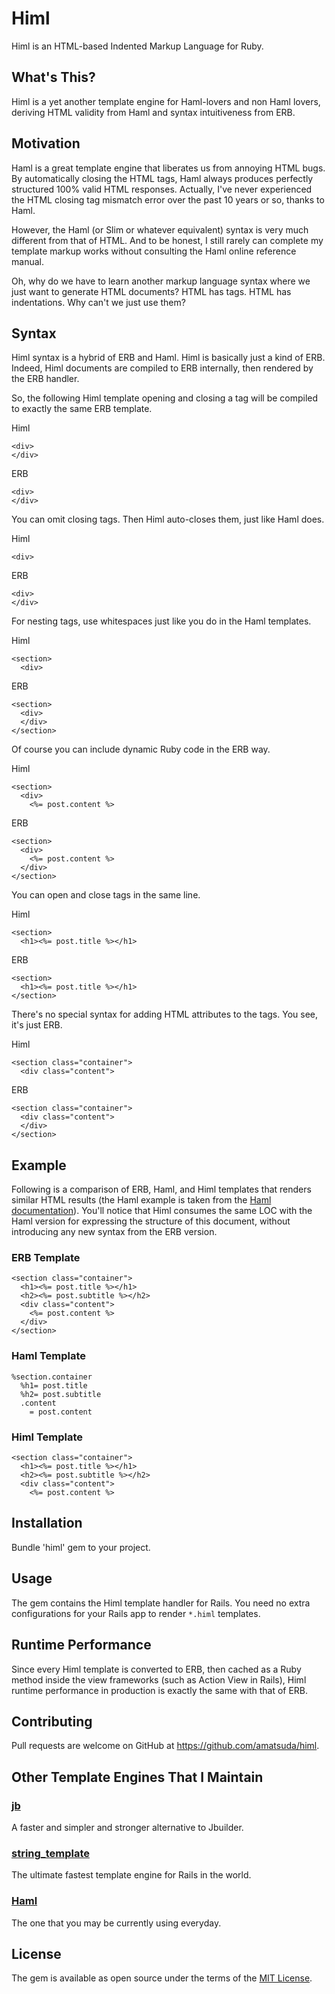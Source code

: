 # Himl

Himl is an HTML-based Indented Markup Language for Ruby.


## What's This?

Himl is a yet another template engine for Haml-lovers and non Haml lovers, deriving HTML validity from Haml and syntax intuitiveness from ERB.


## Motivation

Haml is a great template engine that liberates us from annoying HTML bugs.
By automatically closing the HTML tags, Haml always produces perfectly structured 100% valid HTML responses.
Actually, I've never experienced the HTML closing tag mismatch error over the past 10 years or so, thanks to Haml.

However, the Haml (or Slim or whatever equivalent) syntax is very much different from that of HTML.
And to be honest, I still rarely can complete my template markup works without consulting the Haml online reference manual.

Oh, why do we have to learn another markup language syntax where we just want to generate HTML documents?
HTML has tags. HTML has indentations. Why can't we just use them?


## Syntax

Himl syntax is a hybrid of ERB and Haml.
Himl is basically just a kind of ERB. Indeed, Himl documents are compiled to ERB internally, then rendered by the ERB handler.

So, the following Himl template opening and closing a tag will be compiled to exactly the same ERB template.

Himl
```erb
<div>
</div>
```

ERB
```erb
<div>
</div>
```

You can omit closing tags. Then Himl auto-closes them, just like Haml does.

Himl
```erb
<div>
```
ERB
```erb
<div>
</div>
```

For nesting tags, use whitespaces just like you do in the Haml templates.

Himl
```erb
<section>
  <div>
```

ERB
```erb
<section>
  <div>
  </div>
</section>
```

Of course you can include dynamic Ruby code in the ERB way.

Himl
```erb
<section>
  <div>
    <%= post.content %>
```

ERB
```erb
<section>
  <div>
    <%= post.content %>
  </div>
</section>
```

You can open and close tags in the same line.

Himl
```erb
<section>
  <h1><%= post.title %></h1>
```

ERB
```erb
<section>
  <h1><%= post.title %></h1>
</section>
```

There's no special syntax for adding HTML attributes to the tags. You see, it's just ERB.

Himl
```erb
<section class="container">
  <div class="content">
```

ERB
```erb
<section class="container">
  <div class="content">
  </div>
</section>
```


## Example

Following is a comparison of ERB, Haml, and Himl templates that renders similar HTML results (the Haml example is taken from the [Haml documentation](http://haml.info/)).
You'll notice that Himl consumes the same LOC with the Haml version for expressing the structure of this document, without introducing any new syntax from the ERB version.

### ERB Template
```erb
<section class="container">
  <h1><%= post.title %></h1>
  <h2><%= post.subtitle %></h2>
  <div class="content">
    <%= post.content %>
  </div>
</section>

```

### Haml Template
```haml
%section.container
  %h1= post.title
  %h2= post.subtitle
  .content
    = post.content
```

### Himl Template
```erb
<section class="container">
  <h1><%= post.title %></h1>
  <h2><%= post.subtitle %></h2>
  <div class="content">
    <%= post.content %>
```


## Installation

Bundle 'himl' gem to your project.


## Usage

The gem contains the Himl template handler for Rails.
You need no extra configurations for your Rails app to render `*.himl` templates.


## Runtime Performance

Since every Himl template is converted to ERB, then cached as a Ruby method inside the view frameworks (such as Action View in Rails), Himl runtime performance in production is exactly the same with that of ERB.


## Contributing

Pull requests are welcome on GitHub at https://github.com/amatsuda/himl.


## Other Template Engines That I Maintain

### [jb](https://github.com/amatsuda/jb)

A faster and simpler and stronger alternative to Jbuilder.

### [string_template](https://github.com/amatsuda/string_template)

The ultimate fastest template engine for Rails in the world.

### [Haml](https://github.com/haml/haml)

The one that you may be currently using everyday.


## License

The gem is available as open source under the terms of the [MIT License](https://opensource.org/licenses/MIT).
